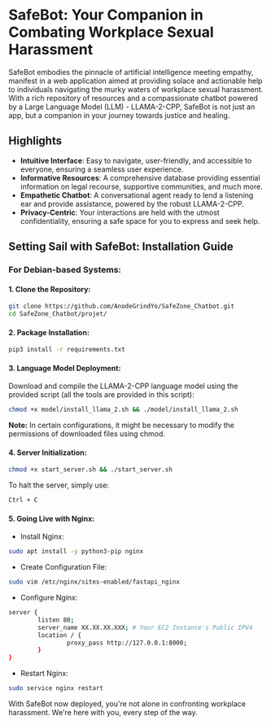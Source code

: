 # SafeBot: Your Companion in Combating Workplace Sexual Harassment

SafeBot embodies the pinnacle of artificial intelligence meeting empathy, manifest in a web application aimed at providing solace and actionable help to individuals navigating the murky waters of workplace sexual harassment. With a rich repository of resources and a compassionate chatbot powered by a Large Language Model (LLM) - LLAMA-2-CPP, SafeBot is not just an app, but a companion in your journey towards justice and healing.

## Highlights

- **Intuitive Interface**: Easy to navigate, user-friendly, and accessible to everyone, ensuring a seamless user experience.
- **Informative Resources**: A comprehensive database providing essential information on legal recourse, supportive communities, and much more.
- **Empathetic Chatbot**: A conversational agent ready to lend a listening ear and provide assistance, powered by the robust LLAMA-2-CPP.
- **Privacy-Centric**: Your interactions are held with the utmost confidentiality, ensuring a safe space for you to express and seek help.

## Setting Sail with SafeBot: Installation Guide

### For Debian-based Systems:

#### 1. Clone the Repository:
```bash
git clone https://github.com/AnodeGrindYo/SafeZone_Chatbot.git
cd SafeZone_Chatbot/projet/
```

#### 2. Package Installation:
```bash
pip3 install -r requirements.txt
```

#### 3. Language Model Deployment:
Download and compile the LLAMA-2-CPP language model using the provided script (all the tools are provided in this script):
```bash
chmod +x model/install_llama_2.sh && ./model/install_llama_2.sh
```

**Note:** In certain configurations, it might be necessary to modify the permissions of downloaded files using chmod.

#### 4. Server Initialization:
```bash
chmod +x start_server.sh && ./start_server.sh
```

To halt the server, simply use:
```bash
Ctrl + C
```

#### 5. Going Live with Nginx:
- Install Nginx:
```bash
sudo apt install -y python3-pip nginx
```

- Create Configuration File:
```bash
sudo vim /etc/nginx/sites-enabled/fastapi_nginx
```

- Configure Nginx:
```bash
server {
        listen 80;
        server_name XX.XX.XX.XXX; # Your EC2 Instance's Public IPV4
        location / {
                proxy_pass http://127.0.0.1:8000;
        }
}
```

- Restart Nginx:
```bash
sudo service nginx restart
```

With SafeBot now deployed, you're not alone in confronting workplace harassment. We're here with you, every step of the way.

